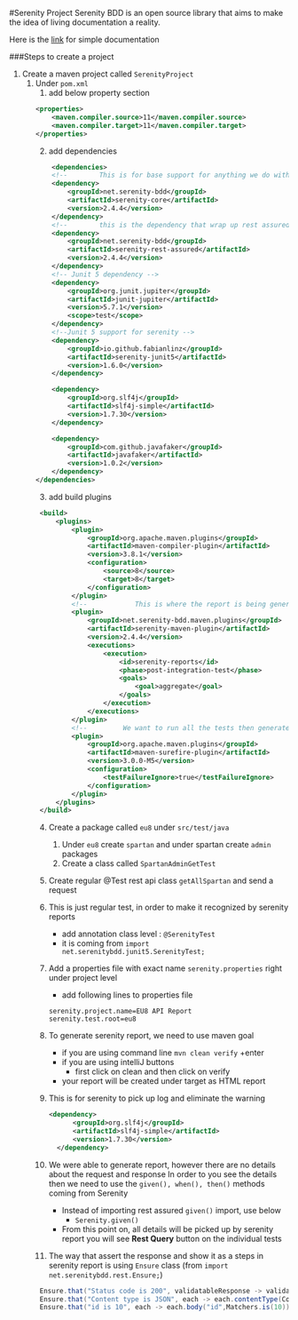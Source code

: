 #Serenity Project
Serenity BDD is an open source library that aims to 
make the idea of living documentation a reality.

Here is the [link](https://serenity-bdd.github.io/theserenitybook/latest/index.html) for simple documentation

###Steps to create a project
1. Create a maven project called `SerenityProject`
   1. Under `pom.xml`
      1. add below property section
       ```xml
       <properties>
           <maven.compiler.source>11</maven.compiler.source>
           <maven.compiler.target>11</maven.compiler.target>
       </properties>
       ```
      2. add dependencies
       ```xml
           <dependencies>
           <!--        This is for base support for anything we do with serenity-->
           <dependency>
               <groupId>net.serenity-bdd</groupId>
               <artifactId>serenity-core</artifactId>
               <version>2.4.4</version>
           </dependency>
           <!--        this is the dependency that wrap up rest assured with additional serenity support-->
           <dependency>
               <groupId>net.serenity-bdd</groupId>
               <artifactId>serenity-rest-assured</artifactId>
               <version>2.4.4</version>
           </dependency>
           <!-- Junit 5 dependency -->
           <dependency>
               <groupId>org.junit.jupiter</groupId>
               <artifactId>junit-jupiter</artifactId>
               <version>5.7.1</version>
               <scope>test</scope>
           </dependency>
           <!--Junit 5 support for serenity -->
           <dependency>
               <groupId>io.github.fabianlinz</groupId>
               <artifactId>serenity-junit5</artifactId>
               <version>1.6.0</version>
           </dependency>

           <dependency>
               <groupId>org.slf4j</groupId>
               <artifactId>slf4j-simple</artifactId>
               <version>1.7.30</version>
           </dependency>

           <dependency>
               <groupId>com.github.javafaker</groupId>
               <artifactId>javafaker</artifactId>
               <version>1.0.2</version>
           </dependency>
       </dependencies>
       ```
      3. add build plugins 
      ```xml
       <build>
           <plugins>
               <plugin>
                   <groupId>org.apache.maven.plugins</groupId>
                   <artifactId>maven-compiler-plugin</artifactId>
                   <version>3.8.1</version>
                   <configuration>
                       <source>8</source>
                       <target>8</target>
                   </configuration>
               </plugin>
               <!--            This is where the report is being generated after the test run -->
               <plugin>
                   <groupId>net.serenity-bdd.maven.plugins</groupId>
                   <artifactId>serenity-maven-plugin</artifactId>
                   <version>2.4.4</version>
                   <executions>
                       <execution>
                           <id>serenity-reports</id>
                           <phase>post-integration-test</phase>
                           <goals>
                               <goal>aggregate</goal>
                           </goals>
                       </execution>
                   </executions>
               </plugin>
               <!--         We want to run all the tests then generate one report -->
               <plugin>
                   <groupId>org.apache.maven.plugins</groupId>
                   <artifactId>maven-surefire-plugin</artifactId>
                   <version>3.0.0-M5</version>
                   <configuration>
                       <testFailureIgnore>true</testFailureIgnore>
                   </configuration>
               </plugin>
           </plugins>
       </build> 
      ```
      4. Create a package called `eu8` under `src/test/java`
         1. Under `eu8` create `spartan` and under spartan 
         create `admin` packages
         2. Create a class called `SpartanAdminGetTest`

      5. Create regular @Test rest api class `getAllSpartan`
         and send a request
      6. This is just regular test, in order to make it 
         recognized by serenity reports
         * add annotation class level : `@SerenityTest`
         * it is coming from `import net.serenitybdd.junit5.SerenityTest;`

      7. Add a properties file with exact name 
         `serenity.properties` right under project level
         * add following lines to properties file
         ```properties
         serenity.project.name=EU8 API Report
         serenity.test.root=eu8
         ```
      8. To generate serenity report, we need to use 
         maven goal
         * if you are using command line `mvn clean verify`
           +enter
         * if you are using intelliJ buttons
            * first click on clean and then click on verify
         * your report will be created under target as HTML report
      
      9. This is for serenity to pick up log and eliminate
         the warning
         ```xml
         <dependency>
               <groupId>org.slf4j</groupId>
               <artifactId>slf4j-simple</artifactId>
               <version>1.7.30</version>
           </dependency>
         ```
      10. We were able to generate report, however there are
          no details about the request and response
             In order to you see the details then we 
             need to use the `given(), when(), then()`
             methods coming from Serenity
          * Instead of importing rest assured `given()` 
            import, use below
            * `Serenity.given()`
          * From this point on, all details will be picked
            up by serenity report you will see **Rest Query**
            button on the individual tests
      11. The way that assert the response and show it 
          as a steps in serenity report is using `Ensure`
          class (from `import net.serenitybdd.rest.Ensure;`)
         ```java 
          Ensure.that("Status code is 200", validatableResponse -> validatableResponse.statusCode(200));
          Ensure.that("Content type is JSON", each -> each.contentType(ContentType.JSON)); 
          Ensure.that("id is 10", each -> each.body("id",Matchers.is(10)));
         ```
      
   

